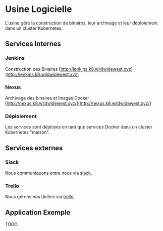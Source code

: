# Usine Logicielle 

L'usine gère la construction de binaires, leur archivage et leur déploiement dans un cluster Kubernetes.

## Services Internes

### Jenkins 
 
Construction des Binaires [http://jenkins.k8.wildwidewest.xyz](http://jenkins.k8.wildwidewest.xyz)

### Nexus

Archivage des binaires et Images Docker [http://nexus.k8.wildwidewest.xyz/](http://nexus.k8.wildwidewest.xyz/)

### Déploiement

Les services sont déployés en tant que services Docker dans un cluster Kubernetes "maison".

## Services externes

### Slack 

Nous communiquons entre nous via [slack](http://softeam-ouest.slack.com/).

### Trello

Nous gérons nos tâches via [trello](https://trello.com/)

## Application Exemple

TODO
